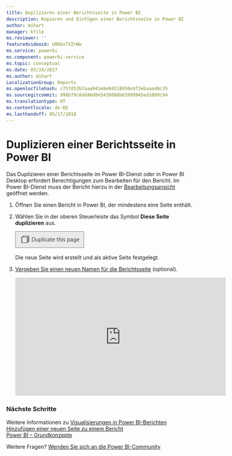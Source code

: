 ```yaml
---
title: Duplizieren einer Berichtsseite in Power BI
description: Kopieren und Einfügen einer Berichtsseite in Power BI
author: mihart
manager: kfile
ms.reviewer: ''
featuredvideoid: UOKbxTXZrWw
ms.service: powerbi
ms.component: powerbi-service
ms.topic: conceptual
ms.date: 03/24/2017
ms.author: mihart
LocalizationGroup: Reports
ms.openlocfilehash: c75fd53b7aaa941e8e94518950e9f3ebaaa40c35
ms.sourcegitcommit: 998b79c0dd46d0e5439888b83999945ed1809c94
ms.translationtype: HT
ms.contentlocale: de-DE
ms.lasthandoff: 05/17/2018
---
```

# <a name="duplicate-a-report-page-in-power-bi"></a>Duplizieren einer Berichtsseite in Power BI
Das Duplizieren einer Berichtsseite im Power BI-Dienst oder in Power BI Desktop erfordert Berechtigungen zum Bearbeiten für den Bericht. Im Power BI-Dienst muss der Bericht hierzu in der [Bearbeitungsansicht](service-reading-view-and-editing-view.md) geöffnet werden. 


1. Öffnen Sie einen Bericht in Power BI, der mindestens eine Seite enthält. 

2. Wählen Sie in der oberen Steuerleiste das Symbol **Diese Seite duplizieren** aus.
   
   ![](media/power-bi-report-copy-paste-page/pbi_duplicate_new.png)
   
   Die neue Seite wird erstellt und als aktive Seite festgelegt.
3. [Vergeben Sie einen neuen Namen für die Berichtsseite](service-rename.md) (optional).
   
   <iframe width="560" height="315" src="https://www.youtube.com/embed/UOKbxTXZrWw?list=PL1N57mwBHtN0JFoKSR0n-tBkUJHeMP2cP" frameborder="0" allowfullscreen></iframe>

### <a name="next-steps"></a>Nächste Schritte
Weitere Informationen zu [Visualisierungen in Power BI-Berichten](power-bi-report-visualizations.md)    
[Hinzufügen einer neuen Seite zu einem Bericht](power-bi-report-add-page.md)    
[Power BI – Grundkonzepte](service-basic-concepts.md)    

Weitere Fragen? [Wenden Sie sich an die Power BI-Community](http://community.powerbi.com/)

